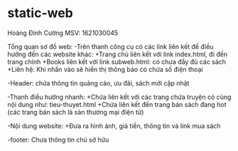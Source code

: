 # static-web

Hoàng Đình Cường 
MSV: 1621030045

Tổng quan sơ đồ web:
-Trên thanh công cụ có các link liên kết để điều hướng đến các website khác:
+Trang chủ liên kết với link index.html, đi đến trang chính
+Books liên kết với link subweb.html: có chưa đầy đủ các sách
+Liên hệ: Khi nhấn vào sẽ hiển thị thông báo có chứa số điện thoại

-Header: chứa thông tin quảng cáo, ưu đãi, sách mới cập nhật

-Thanh điều hướng nhanh:
+Chứa liên kết với các trang chứa truyện có cùng nội dung như: tieu-thuyet.html
+Chứa liên kết đến trang bán sách đang hot (các trang bán sách là sàn thương mại điện tử)

-Nội dung website:
+Đưa ra hình ảnh, giá tiền, thông tin và link mua sách

-footer: Chưa thông tin chủ sở hữu 
